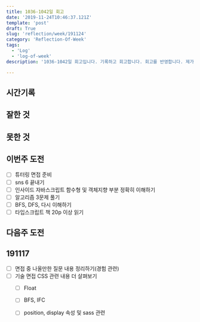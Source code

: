 ```yaml
---
title: 1036-1042일 회고
date: '2019-11-24T10:46:37.121Z'
template: 'post'
draft: True
slug: 'reflection/week/191124'
category: 'Reflection-Of-Week'
tags:
  - 'Log'
  - 'log-of-week'
description: '1036-1042일 회고입니다. 기록하고 회고합니다. 회고를 반영합니다. 제가 자라는 방식입니다.'

---
```


## 시간기록 



## 잘한 것



## 못한 것



## 이번주 도전

- [ ] 튜터링 면접 준비
- [ ] sns 6 끝내기
- [ ] 인사이드 자바스크립트 함수형 및 객체지향 부분 정확히 이해하기 
- [ ] 알고리즘 3문제 풀기 
- [ ] BFS, DFS, 다시 이해하기 
- [ ] 타입스크립트 책 20p 이상 읽기

## 다음주 도전



## 191117

- [ ] 면접 중 나올만한 질문 내용 정리하기(경험 관련) 
- [ ] 기술 면접 CSS 관련 내용 더 살펴보기 
  - [ ] Float 
  - [ ] BFS, IFC
  - [ ] position, display 속성 및 sass 관련 

